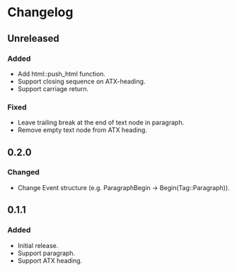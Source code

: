 # Changelog

## Unreleased

### Added

- Add html::push_html function.
- Support closing sequence on ATX-heading.
- Support carriage return.

### Fixed

- Leave trailing break at the end of text node in paragraph.
- Remove empty text node from ATX heading.

## 0.2.0

### Changed

- Change Event structure (e.g. ParagraphBegin -> Begin(Tag::Paragraph)).

## 0.1.1

### Added

- Initial release.
- Support paragraph.
- Support ATX heading.

